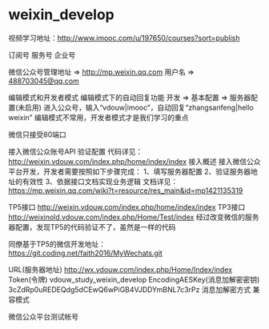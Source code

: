 # weixin_develop
视频学习地址：http://www.imooc.com/u/197650/courses?sort=publish

订阅号
服务号
企业号

微信公众号管理地址 => http://mp.weixin.qq.com
用户名 => 488703045@qq.com

编辑模式和开发者模式
编辑模式下的自动回复功能
开发 => 基本配置 => 服务器配置(未启用)
进入公众号，输入“vdouw|imooc”，自动回复“zhangsanfeng|hello weixin”
编辑模式不常用，开发者模式才是我们学习的重点

微信只接受80端口

接入微信公众账号API 验证配置
代码详见：http://weixin.vdouw.com/index.php/home/index/index
接入概述
接入微信公众平台开发，开发者需要按照如下步骤完成：
1、填写服务器配置
2、验证服务器地址的有效性
3、依据接口文档实现业务逻辑
文档详见：https://mp.weixin.qq.com/wiki?t=resource/res_main&id=mp1421135319

TP5接口 http://weixin.vdouw.com/index.php/home/index/index
TP3接口 http://weixinold.vdouw.com/index.php/Home/Test/index
经过改变微信的服务器配置，发现TP5的代码验证不了，虽然是一样的代码

同僚基于TP5的微信开发地址：
https://git.coding.net/faith2016/MyWechats.git







URL(服务器地址) http://wx.vdouw.com/index.php/Home/Index/index
Token(令牌) vdouw_study_weixin_develop
EncodingAESKey(消息加解密密钥) 3cZdRp0uREDEQdg5dCEwQ6wPiGB4VJDDYmBNL7c3rPz
消息加解密方式 兼容模式

微信公众平台测试帐号









